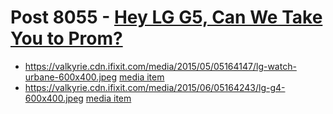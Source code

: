# Post 8055 - [Hey LG G5, Can We Take You to Prom?](https://www.ifixit.com/News/8055/lg-g5-teardown)

- https://valkyrie.cdn.ifixit.com/media/2015/05/05164147/lg-watch-urbane-600x400.jpeg [media item](media-27895.md)
- https://valkyrie.cdn.ifixit.com/media/2015/06/05164243/lg-g4-600x400.jpeg [media item](media-27888.md)